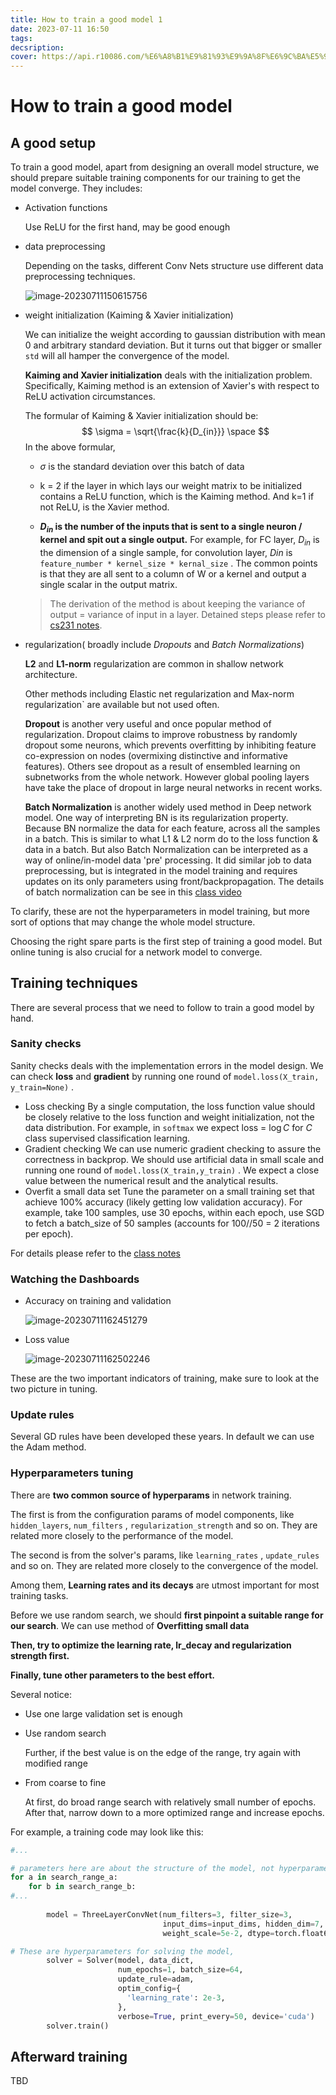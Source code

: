 ```yaml
---
title: How to train a good model 1
date: 2023-07-11 16:50
tags: 
decsription:
cover: https://api.r10086.com/%E6%A8%B1%E9%81%93%E9%9A%8F%E6%9C%BA%E5%9B%BE%E7%89%87api%E6%8E%A5%E5%8F%A3.php?%E5%9B%BE%E7%89%87%E7%B3%BB%E5%88%97=%E5%8A%A8%E6%BC%AB%E7%BB%BC%E5%90%882
---
```



# How to train a good model


## A good setup

To train a good model, apart from designing an overall model structure, we should prepare suitable training components for our training to get the model converge. They includes:

- Activation functions

  Use ReLU for the first hand, may be good enough

- data preprocessing 

  Depending on the tasks,  different Conv Nets structure use different data preprocessing techniques.

  ![image-20230711150615756](https://s2.loli.net/2023/07/11/emIRlaM3fihDLkb.png)

  

- weight initialization (Kaiming & Xavier initialization)

  We can initialize the weight according to gaussian distribution with mean 0 and arbitrary standard deviation. But it turns out that bigger or smaller  `std`  will all hamper the convergence of the model. 

  **Kaiming and Xavier initialization** deals with the initialization problem. Specifically, Kaiming method is an extension of Xavier's with respect to ReLU activation circumstances. 

  The formular of Kaiming & Xavier initialization should be:
  $$
  \sigma = \sqrt{\frac{k}{D_{in}}} \space 
  $$
  In the above formular,

  - $\sigma$ is the standard deviation over this batch of data

  - k = 2 if the layer in which lays our weight matrix to be initialized contains a ReLU function, which is the Kaiming method. And k=1 if not ReLU, is the Xavier method. 

  - **$D_{in}$ is the number of the inputs that is sent to a single neuron / kernel and spit out a single  output.**  For example, for FC layer, $D_{in}$ is the dimension of a single sample, for convolution layer, $D{in}$ is `feature_number * kernel_size * kernal_size` . The common points is that they are all sent to a column of W or  a kernel and output a single scalar in the output matrix. 

  > The derivation of the method is about keeping the variance of output = variance of input in a layer. Detained steps please refer to [cs231 notes](https://cs231n.github.io/neural-networks-2).

- regularization( broadly include *Dropouts* and *Batch Normalizations*)

  **L2** and **L1-norm** regularization are common in shallow network architecture.

  Other methods including Elastic net regularization and Max-norm regularization` are available but not used often.

  **Dropout** is another very useful and once popular method of regularization. Dropout claims to improve robustness by randomly dropout some neurons, which prevents overfitting by inhibiting feature co-expression on nodes (overmixing distinctive and informative features).
  Others see dropout as a result of ensembled learning on subnetworks from the whole network. However global pooling layers have take the place of dropout in large neural networks in recent works.

  **Batch Normalization** is another widely used method in Deep network model. One way of interpreting BN is its regularization property. Because BN normalize the data for each feature, across all the samples in a batch. This is similar to what L1 & L2 norm do to the loss function & data in a batch. But also Batch Normalization can be interpreted as a way of online/in-model data 'pre' processing. It did similar job to data preprocessing, but is integrated in the model training and requires updates on its only parameters using front/backpropagation. The details of batch normalization can be see in this [class video](https://www.bilibili.com/video/BV13P4y1t7gM?p=7&vd_source=1322e7434ed7c2f65007f763fffec246)

To clarify, these are not the hyperparameters in model training, but more sort of options that may change the whole model structure.

Choosing the right spare parts is the first step of training a good model. But online tuning is also crucial for a network model to converge.

## Training techniques

There are several process that we need to follow to train a good model by hand.

### Sanity checks

Sanity checks deals with the implementation errors in the model design. We can check **loss** and **gradient** by running one round of `model.loss(X_train, y_train=None)` . 

- Loss checking
  By a single computation, the loss function value should be closely relative to the loss function and weight initialization, not the data distribution. For example, in `softmax` we expect loss = $\log C$ for $C$ class supervised classification learning.
- Gradient checking
  We can use numeric gradient checking to assure the correctness in backprop. We should use artificial data in small scale and running one round of `model.loss(X_train,y_train)` . We expect a close value between the numerical result and the analytical results.
- Overfit a small data set
  Tune the parameter on a small training set that achieve 100% accuracy (likely getting low validation accuracy). For example, take 100 samples, use 30 epochs, within each epoch, use SGD to fetch a batch_size of 50 samples (accounts for 100//50 = 2 iterations per epoch). 

For details please refer to the [class notes](https://cs231n.github.io/neural-networks-3/)



### Watching the Dashboards

- Accuracy on training and validation

  ![image-20230711162451279](https://s2.loli.net/2023/07/11/OvyhWbudPntQeAI.png)

- Loss value

  ![image-20230711162502246](https://s2.loli.net/2023/07/11/fPDbVoIe763ONkx.png)

These are the two important indicators of training, make sure to look at the two picture in tuning.

### Update rules

Several GD rules have been developed these years. In default we can use the Adam method.


### Hyperparameters tuning

There are **two common source of hyperparams** in network training.

 The first is from the configuration params of model components, like `hidden_layers`, `num_filters` , `regularization_strength` and so on. They are related more closely to the performance of the model.

The second is from the solver's params, like `learning_rates` , `update_rules` and so on. They are related more closely to the convergence of the model.

 Among them, **Learning rates and its decays** are utmost important for most training tasks. 

Before we use random search, we should **first pinpoint a suitable range for our search**. We can use method of **Overfitting small data**

**Then, try to optimize the learning rate, lr_decay and regularization strength first.**

**Finally, tune other parameters to the best effort.**

Several notice:

- Use one large validation set is enough

- Use random search

  Further, if the best value is on the edge of the range, try again with modified range

- From coarse to fine

  At first, do broad range search with relatively small number of epochs. After that, narrow down to a more optimized range and increase epochs.

For example, a training code may look like this:

```python
#...

# parameters here are about the structure of the model, not hyperparameters usually, but we can also investigate on them
for a in search_range_a:
    for b in search_range_b:
#...
        
        model = ThreeLayerConvNet(num_filters=3, filter_size=3,
                                  input_dims=input_dims, hidden_dim=7,
                                  weight_scale=5e-2, dtype=torch.float64, device='cuda')

# These are hyperparameters for solving the model,
        solver = Solver(model, data_dict,
                        num_epochs=1, batch_size=64,
                        update_rule=adam,
                        optim_config={
                          'learning_rate': 2e-3,
                        },
                        verbose=True, print_every=50, device='cuda')
        solver.train()

```



## Afterward training

TBD